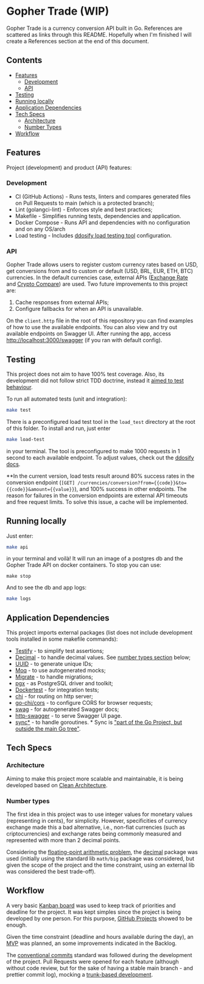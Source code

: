 # Gopher Trade (WIP)

Gopher Trade is a currency conversion API built in Go. References are scattered as links through this README. Hopefully when I'm finished I will create a References section at the end of this document.

## Contents

* [Features](#features)
  * [Development](#development)
  * [API](#api)
* [Testing](#testing)
* [Running locally](#running-locally)
* [Application Dependencies](#application-dependencies)
* [Tech Specs](#tech-specs)
  * [Architecture](#architecture)
  * [Number Types](#number-types)
* [Workflow](#workflow)

## Features

Project (development) and product (API) features:

### Development

* CI (GitHub Actions) - Runs tests, linters and compares generated files on Pull Requests to main (which is a protected branch);
* Lint (golangci-lint) - Enforces style and best practices;
* Makefile - Simplifies running tests, dependencies and application.
* Docker Compose - Runs API and dependencies with no configuration and on any OS/arch
* Load testing - Includes [ddosify load testing tool](https://github.com/ddosify/ddosify) configuration.

### API

Gopher Trade allows users to register custom currency rates based on USD, get conversions from and to custom or default (USD, BRL, EUR, ETH, BTC) currencies. In the default currencies case, external APIs ([Exchange Rate](https://exchangerate.host/) and [Crypto Compare](https://www.cryptocompare.com/)) are used.
Two future improvements to this project are:

1. Cache responses from external APIs;
2. Configure fallbacks for when an API is unavailable.

On the `client.http` file in the root of this repository you can find examples of how to use the available endpoints. You can also view and try out available endpoints on Swagger UI. After running the app, access <http://localhost:3000/swagger> (if you ran with default config).

## Testing

This project does not aim to have 100% test coverage. Also, its development did not follow strict TDD doctrine, instead it [aimed to test behaviour](https://dave.cheney.net/paste/absolute-unit-test-london-gophers.pdf).

To run all automated tests (unit and integration):

```bash
make test
```

There is a preconfigured load test tool in the `load_test` directory at the root of this folder. To install and run, just enter

```bash
make load-test
```

in your terminal. The tool is preconfigured to make 1000 requests in 1 second to each available endpoint. To adjust values, check out the [ddosify docs](https://github.com/ddosify/ddosify).

**In the current version, load tests result around 80% success rates in the conversion endpoint (`[GET] /currencies/conversion?from={{code}}&to={{code}}&amount={{value}}`), and 100% success in other endpoints. The reason for failures in the conversion endpoints are external API timeouts and free request limits. To solve this issue, a cache will be implemented.

## Running locally

Just enter:

```bash
make api
```

in your terminal and voilà! It will run an image of a postgres db and the Gopher Trade API on docker containers. To stop you can use:

```bach
make stop
```

And to see the db and app logs:

```bash
make logs
```

## Application Dependencies

This project imports external packages (list does not include development tools installed in some makefile commands):

* [Testify](https://github.com/stretchr/testify) - to simplify test assertions;
* [Decimal](https://github.com/shopspring/decimal) - to handle decimal values. See [number types section](#number-types) below;
* [UUID](https://github.com/google/uuid) - to generate unique IDs;
* [Moq](https://github.com/matryer/moq) - to use autogenerated mocks;
* [Migrate](https://github.com/golang-migrate/migrate) - to handle migrations;
* [pgx](https://github.com/jackc/pgx) - as PostgreSQL driver and toolkit;
* [Dockertest](https://github.com/ory/dockertest) - for integration tests;
* [chi](https://github.com/go-chi/chi) - for routing on http server;
* [go-chi/cors](https://github.com/go-chi/cors) - to configure CORS for browser requests;
* [swag](https://github.com/swaggo/swag) - for autogenerated Swagger docs;
* [http-swagger](https://github.com/swaggo/http-swagger) - to serve Swagger UI page.
* [sync*](https://golang.org/x/sync) - to handle goroutines. * Sync is ["part of the Go Project, but outside the main Go tree"](https://pkg.go.dev/golang.org/x).

## Tech Specs

### Architecture

Aiming to make this project more scalable and maintainable, it is being developed based on [Clean Architecture](https://blog.cleancoder.com/uncle-bob/2012/08/13/the-clean-architecture.html).

### Number types

The first idea in this project was to use integer values for monetary values (representing in cents), for simplicity. However, specificities of currency exchange made this a bad alternative, i.e., non-fiat currencies (such as criptocurrencies) and exchange rates being commonly measured and represented with more than 2 decimal points.

Considering the [floating-point arithmetic problem](https://floating-point-gui.de/), the [decimal](https://pkg.go.dev/github.com/shopspring/decimal) package was used (initially using the standard lib `math/big` package was considered, but given the scope of the project and the time constraint, using an external lib was considered the best trade-off).

## Workflow

A very basic [Kanban board](https://www.atlassian.com/agile/kanban/boards) was used to keep track of priorities and deadline for the project. It was kept simples since the project is being developed by one person. For this purpose, [GitHub Projects](https://docs.github.com/en/issues/planning-and-tracking-with-projects) showed to be enough.

Given the time constraint (deadline and hours available during the day), an [MVP](https://www.productplan.com/glossary/minimum-viable-product/#:~:text=A%20minimum%20viable%20product%2C%20or,iterate%20and%20improve%20the%20product.) was planned, an some improvements indicated in the Backlog.

The [conventional commits](https://www.conventionalcommits.org/en/v1.0.0/) standard was followed during the development of the project. Pull Requests were opened for each feature (although without code review, but for the sake of having a stable main branch - and prettier commit log), mocking a [trunk-based development](https://www.atlassian.com/continuous-delivery/continuous-integration/trunk-based-development).
